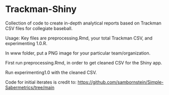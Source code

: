 # Trackman-Shiny
Collection of code to create in-depth analytical reports based on Trackman CSV files for collegiate baseball.

Usage: Key files are preprocessing.Rmd, your total Trackman CSV, and experimenting 1.0.R.

In www folder, put a PNG image for your particular team/organization.

First run preprocessing.Rmd, in order to get cleaned CSV for the Shiny app.

Run experimenting1.0 with the cleaned CSV.

Code for initial iterates is credit to: https://github.com/sambornstein/Simple-Sabermetrics/tree/main
